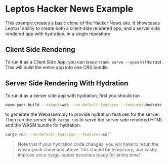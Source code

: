 # Leptos Hacker News Example

This example creates a basic clone of the Hacker News site. It showcases Leptos' ability to create both a client-side rendered app, and a server side rendered app with hydration, in a single repository

## Client Side Rendering
To run it as a Client Side App, you can issue  `trunk serve --open` in the root. This will build the entire
app into one CRS bundle

## Server Side Rendering With Hydration
To run it as a server side app with hydration, first you should run 
```bash
wasm-pack build --target=web --no-default-features --features=hydrate
```
to generate the Webassembly to provide hydration features for the server.
Then run the server with `cargo run` to serve the server side rendered HTML and the WASM bundle for hydration. 
```bash
cargo run --no-default-features --features=ssr`
```
> Note that if your hydration code changes, you will have to rerun the wasm-pack command above
> This should be temporary, and vastly improve once cargo-leptos becomes ready for prime time!
